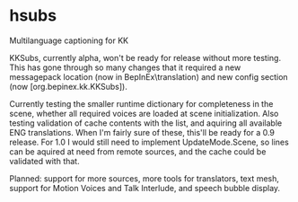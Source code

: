 # hsubs
Multilanguage captioning for KK


KKSubs, currently alpha, won't be ready for release without more testing. This has gone through so
many changes that it required a new messagepack location (now in BepInEx\translation\) and new 
config section (now [org.bepinex.kk.KKSubs]).

Currently testing the smaller runtime dictionary for completeness in the scene, whether all required
voices are loaded at scene initialization. Also testing validation of cache contents with the list,
and aquiring all available ENG translations. When I'm fairly sure of these, this'll be ready for a
0.9 release. For 1.0 I would still need to implement UpdateMode.Scene, so lines can be aquired at
need from remote sources, and the cache could be validated with that. 

Planned: support for more sources, more tools for translators, text mesh, support for Motion Voices
and Talk Interlude, and speech bubble display.
